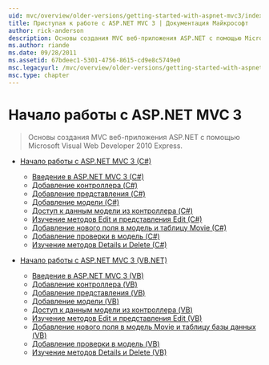 ```yaml
---
uid: mvc/overview/older-versions/getting-started-with-aspnet-mvc3/index
title: Приступая к работе с ASP.NET MVC 3 | Документация Майкрософт
author: rick-anderson
description: Основы создания MVC веб-приложения ASP.NET с помощью Microsoft Visual Web Developer 2010 Express.
ms.author: riande
ms.date: 09/28/2011
ms.assetid: 67bdeec1-5301-4756-8615-cd9e8c5749e0
msc.legacyurl: /mvc/overview/older-versions/getting-started-with-aspnet-mvc3
msc.type: chapter
---
```

<a name="getting-started-with-aspnet-mvc3"></a>Начало работы с ASP.NET MVC 3
====================
> Основы создания MVC веб-приложения ASP.NET с помощью Microsoft Visual Web Developer 2010 Express.


- [Начало работы с ASP.NET MVC 3 (C#)](cs/index.md)

    - [Введение в ASP.NET MVC 3 (C#)](cs/intro-to-aspnet-mvc-3.md)
    - [Добавление контроллера (C#)](cs/adding-a-controller.md)
    - [Добавление представления (C#)](cs/adding-a-view.md)
    - [Добавление модели (C#)](cs/adding-a-model.md)
    - [Доступ к данным модели из контроллера (C#)](cs/accessing-your-models-data-from-a-controller.md)
    - [Изучение методов Edit и представления Edit (C#)](cs/examining-the-edit-methods-and-edit-view.md)
    - [Добавление нового поля в модель и таблицу Movie (C#)](cs/adding-a-new-field.md)
    - [Добавление проверки в модель (C#)](cs/adding-validation-to-the-model.md)
    - [Изучение методов Details и Delete (C#)](cs/improving-the-details-and-delete-methods.md)
- [Начало работы с ASP.NET MVC 3 (VB.NET)](vb/index.md)

    - [Введение в ASP.NET MVC 3 (VB)](vb/intro-to-aspnet-mvc-3.md)
    - [Добавление контроллера (VB)](vb/adding-a-controller.md)
    - [Добавление представления (VB)](vb/adding-a-view.md)
    - [Добавление модели (VB)](vb/adding-a-model.md)
    - [Доступ к данным модели из контроллера (VB)](vb/accessing-your-models-data-from-a-controller.md)
    - [Изучение методов Edit и представления Edit (VB)](vb/examining-the-edit-methods-and-edit-view.md)
    - [Добавление нового поля в модель Movie и таблицу базы данных (VB)](vb/adding-a-new-field.md)
    - [Добавление проверки в модель (VB)](vb/adding-validation-to-the-model.md)
    - [Изучение методов Details и Delete (VB)](vb/improving-the-details-and-delete-methods.md)
